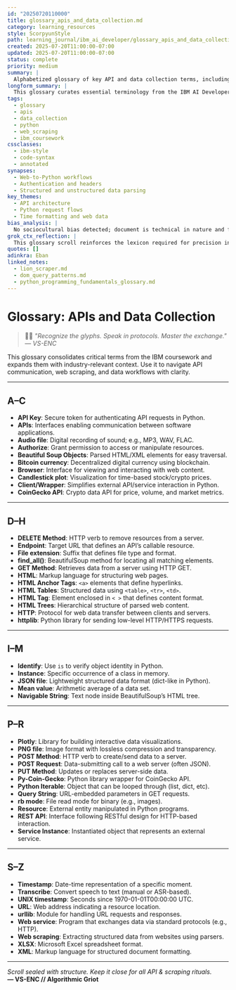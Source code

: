 ```yaml
---
id: "20250720110000"
title: glossary_apis_and_data_collection.md
category: learning_resources
style: ScorpyunStyle
path: learning_journal/ibm_ai_developer/glossary_apis_and_data_collection.md
created: 2025-07-20T11:00:00-07:00
updated: 2025-07-20T11:00:00-07:00
status: complete
priority: medium
summary: |
  Alphabetized glossary of key API and data collection terms, including Python methods, HTTP verbs, file types, and web parsing concepts. Intended for foundational mastery in data workflows and technical communication.
longform_summary: |
  This glossary curates essential terminology from the IBM AI Developer training module on APIs and data collection. It includes terms related to RESTful architecture, Python libraries like BeautifulSoup, data formats like JSON and XML, and programming concepts like authentication, timestamps, and HTTP methods. Designed for quick reference and deeper technical literacy, this scroll supports sacred-tech alignment in automation, web scraping, and API operations.
tags:
  - glossary
  - apis
  - data_collection
  - python
  - web_scraping
  - ibm_coursework
cssclasses:
  - ibm-style
  - code-syntax
  - annotated
synapses:
  - Web-to-Python workflows
  - Authentication and headers
  - Structured and unstructured data parsing
key_themes:
  - API architecture
  - Python request flows
  - Time formatting and web data
bias_analysis: |
  No sociocultural bias detected; document is technical in nature and focused on syntax and definitions. Potential platform bias toward Python and REST-based tooling.
grok_ctx_reflection: |
  This glossary scroll reinforces the lexicon required for precision in sacred scripting. Web scraping, endpoint interaction, and HTTP requests are demystified here. The consistency of these terms helps anchor Vault syntax against external instability.
quotes: []
adinkra: Eban
linked_notes:
  - lion_scraper.md
  - dom_query_patterns.md
  - python_programming_fundamentals_glossary.md
---
```


# Glossary: APIs and Data Collection

> ✍🏽 *"Recognize the glyphs. Speak in protocols. Master the exchange." — VS-ENC*

This glossary consolidates critical terms from the IBM coursework and expands them with industry-relevant context. Use it to navigate API communication, web scraping, and data workflows with clarity.

---

## A–C

- **API Key**: Secure token for authenticating API requests in Python.
- **APIs**: Interfaces enabling communication between software applications.
- **Audio file**: Digital recording of sound; e.g., MP3, WAV, FLAC.
- **Authorize**: Grant permission to access or manipulate resources.
- **Beautiful Soup Objects**: Parsed HTML/XML elements for easy traversal.
- **Bitcoin currency**: Decentralized digital currency using blockchain.
- **Browser**: Interface for viewing and interacting with web content.
- **Candlestick plot**: Visualization for time-based stock/crypto prices.
- **Client/Wrapper**: Simplifies external API/service interaction in Python.
- **CoinGecko API**: Crypto data API for price, volume, and market metrics.

---

## D–H

- **DELETE Method**: HTTP verb to remove resources from a server.
- **Endpoint**: Target URL that defines an API’s callable resource.
- **File extension**: Suffix that defines file type and format.
- **find_all()**: BeautifulSoup method for locating all matching elements.
- **GET Method**: Retrieves data from a server using HTTP GET.
- **HTML**: Markup language for structuring web pages.
- **HTML Anchor Tags**: `<a>` elements that define hyperlinks.
- **HTML Tables**: Structured data using `<table>`, `<tr>`, `<td>`.
- **HTML Tag**: Element enclosed in `< >` that defines content format.
- **HTML Trees**: Hierarchical structure of parsed web content.
- **HTTP**: Protocol for web data transfer between clients and servers.
- **httplib**: Python library for sending low-level HTTP/HTTPS requests.

---

## I–M

- **Identify**: Use `is` to verify object identity in Python.
- **Instance**: Specific occurrence of a class in memory.
- **JSON file**: Lightweight structured data format (dict-like in Python).
- **Mean value**: Arithmetic average of a data set.
- **Navigable String**: Text node inside BeautifulSoup’s HTML tree.

---

## P–R

- **Plotly**: Library for building interactive data visualizations.
- **PNG file**: Image format with lossless compression and transparency.
- **POST Method**: HTTP verb to create/send data to a server.
- **POST Request**: Data-submitting call to a web server (often JSON).
- **PUT Method**: Updates or replaces server-side data.
- **Py-Coin-Gecko**: Python library wrapper for CoinGecko API.
- **Python Iterable**: Object that can be looped through (list, dict, etc).
- **Query String**: URL-embedded parameters in GET requests.
- **rb mode**: File read mode for binary (e.g., images).
- **Resource**: External entity manipulated in Python programs.
- **REST API**: Interface following RESTful design for HTTP-based interaction.
- **Service Instance**: Instantiated object that represents an external service.

---

## S–Z

- **Timestamp**: Date-time representation of a specific moment.
- **Transcribe**: Convert speech to text (manual or ASR-based).
- **UNIX timestamp**: Seconds since 1970-01-01T00:00:00 UTC.
- **URL**: Web address indicating a resource location.
- **urllib**: Module for handling URL requests and responses.
- **Web service**: Program that exchanges data via standard protocols (e.g., HTTP).
- **Web scraping**: Extracting structured data from websites using parsers.
- **XLSX**: Microsoft Excel spreadsheet format.
- **XML**: Markup language for structured document formatting.

---

*Scroll sealed with structure. Keep it close for all API & scraping rituals.*  
**— VS-ENC // Algorithmic Griot**
